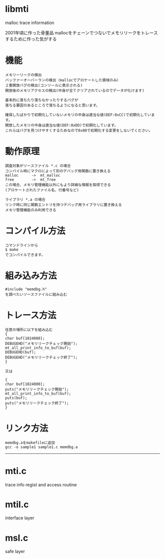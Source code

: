 libmti
======

malloc trace information

2001年頃に作った骨董品
mallocをチェーンでつないでメモリリークをトレースするために作った気がする


機能
====
	メモリーリークの検出
	バッファーオーバーランの検出（mallocでアロケートした領域のみ）
	２重開放バグの検出(コンソールに表示される)
	開放後のメモリアクセスの検出(中身が全てクリアされているのでデータが化けます)

	基本的に落ちたり落ちなかったりするバグが
	落ちる要因のあるところで落ちるようになると思います。

	確保したばかりで初期化していないメモリの中身は適当な値(DEF:0xCC)で初期化しています。
	開放したメモリの中身は適当な値(DEF:0xDD)で初期化しています。
	これらはバグを見つけやすくするためなので0x00で初期化する変更をしないでください。


動作原理
========
	調査対象がソースファイル *.c の場合
	コンパイル時にマクロによって別のデバッグ用関数に置き換える
	malloc		->	mt_malloc
	free		->	mt_free	
	この場合、メモリ管理機能以外にもより詳細な情報を取得できる
	(アロケートされたファイル名、行番号など)

	ライブラリ *.a の場合
	リンク時に同じ関数エントリを持つデバッグ用ライブラリに置き換える
	メモリ管理機能のみ利用できる

コンパイル方法
==============
	コマンドラインから
	$ make
	でコンパイルできます。

組み込み方法
============
	#include "memdbg.h"
	を調べたいソースファイルに組み込む


トレース方法
============
	任意の場所に以下を組み込む
	{
	char buf[1024000];
	DEBUGEHD("メモリリークチェック開始");
	mt_all_print_info_to_buf(buf);
	DEBUGEHD(buf);
	DEBUGEHD("メモリリークチェック終了");
	}

	又は

	{
	char buf[1024000];
	puts("メモリリークチェック開始");
	mt_all_print_info_to_buf(buf);
	puts(buf);
	puts("メモリリークチェック終了");
	}

リンク方法
==========
	memdbg.aをmakefileに追加
	gcc -o sample1 sample1.c memdbg.a



----------------------------------------------------------------

mti.c
=====
trace info regist and access routine

mtil.c
======
interface layer

msl.c
=====
safe layer





